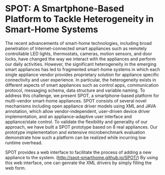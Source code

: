 # SPOT: A Smartphone-Based Platform to Tackle Heterogeneity in Smart-Home Systems

The recent advancements of smart-home technologies, including broad penetration of Internet-connected smart appliances such as remotely controllable LED lights, thermostats, cameras, motion sensors, and door locks, have changed the way we interact with the appliances and perform our daily activities. However, the significant heterogeneity in the emerging smart appliances has led to fragmented smart-home systems in which each single appliance vendor provides proprietary solution for appliance specific connectivity and user experience. In particular, the heterogeneity exists in different aspects of smart appliances such as control apps, communication protocol, messaging schema, data structure and variable naming. To address this challenge, we present SPOT, a smartphone-based platform for multi-vendor smart-home appliances. SPOT consists of several novel mechanisms including open appliance driver models using XML and JAVA annotation, which allow vendor-independent, user-driven device driver implementation, and an appliance-adaptive user interface and appliance/state control. To validate the flexibility and generality of our approach, we have built a SPOT prototype based on 8 real appliances. Our prototype implementation and extensive microbenchmark evaluation demonstrate how such a platform can be realized while incurring low runtime overhead.

SPOT provides a web interface to facilitate the process of adding a new appliance to the system. (http://spot-smarthome.github.io/SPOT/) By using this web interface, one can genrate the XML drivers by simply filling the web form. 

